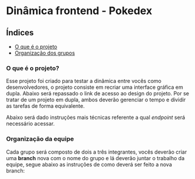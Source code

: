 # Dinâmica frontend - Pokedex

## Índices

- [O que é o projeto](#project)
- [Organização dos grupos](#groups)


<h3 id='project'>O que é o projeto?</h3>

Esse projeto foi criado para testar a dinâmica entre vocês como desenvolvedores, o projeto consiste em recriar uma interface gráfica em dupla. Abaixo será repassado o link de acesso ao design do projeto. Por se tratar de um projeto em dupla, ambos deverão gerenciar o tempo e dividir as tarefas de forma equivalente. 

Abaixo será dado instruções mais técnicas referente a qual *endpoint* será necessário acessar.


<h3 id='groups'>Organização da equipe</h3>

Cada grupo será composto de dois a três integrantes, vocês deverão criar uma **branch** nova com o nome do grupo e lá deverão juntar o trabalho da equipe, segue abaixo as instruções de como deverá ser feito a nova branch:
